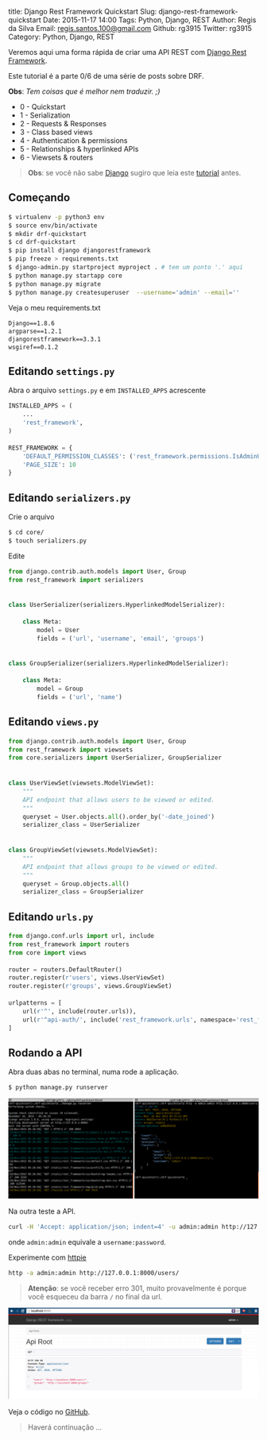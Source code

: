 title: Django Rest Framework Quickstart
Slug: django-rest-framework-quickstart
Date: 2015-11-17 14:00
Tags: Python, Django, REST
Author: Regis da Silva
Email:  regis.santos.100@gmail.com
Github: rg3915
Twitter: rg3915
Category: Python, Django, REST

Veremos aqui uma forma rápida de criar uma API REST com [Django Rest Framework][0].

Este tutorial é a parte 0/6 de uma série de posts sobre DRF.

**Obs**: *Tem coisas que é melhor nem traduzir. ;)*

* 0 - Quickstart
* 1 - Serialization
* 2 - Requests & Responses
* 3 - Class based views
* 4 - Authentication & permissions
* 5 - Relationships & hyperlinked APIs
* 6 - Viewsets & routers

> **Obs**: se você não sabe [Django][3] sugiro que leia este [tutorial][4] antes.

## Começando

```bash
$ virtualenv -p python3 env
$ source env/bin/activate
$ mkdir drf-quickstart
$ cd drf-quickstart
$ pip install django djangorestframework
$ pip freeze > requirements.txt
$ django-admin.py startproject myproject . # tem um ponto '.' aqui
$ python manage.py startapp core
$ python manage.py migrate
$ python manage.py createsuperuser  --username='admin' --email=''
```

Veja o meu requirements.txt

	Django==1.8.6
	argparse==1.2.1
	djangorestframework==3.3.1
	wsgiref==0.1.2

## Editando `settings.py`

Abra o arquivo `settings.py` e em `INSTALLED_APPS` acrescente

```python
INSTALLED_APPS = (
	...
    'rest_framework',
)

REST_FRAMEWORK = {
    'DEFAULT_PERMISSION_CLASSES': ('rest_framework.permissions.IsAdminUser',),
    'PAGE_SIZE': 10
}
```

## Editando `serializers.py`

Crie o arquivo 

```bash
$ cd core/
$ touch serializers.py
```

Edite

```python
from django.contrib.auth.models import User, Group
from rest_framework import serializers


class UserSerializer(serializers.HyperlinkedModelSerializer):

    class Meta:
        model = User
        fields = ('url', 'username', 'email', 'groups')


class GroupSerializer(serializers.HyperlinkedModelSerializer):

    class Meta:
        model = Group
        fields = ('url', 'name')
```

## Editando `views.py`

```python
from django.contrib.auth.models import User, Group
from rest_framework import viewsets
from core.serializers import UserSerializer, GroupSerializer


class UserViewSet(viewsets.ModelViewSet):
    """
    API endpoint that allows users to be viewed or edited.
    """
    queryset = User.objects.all().order_by('-date_joined')
    serializer_class = UserSerializer


class GroupViewSet(viewsets.ModelViewSet):
    """
    API endpoint that allows groups to be viewed or edited.
    """
    queryset = Group.objects.all()
    serializer_class = GroupSerializer
```


## Editando `urls.py`


```python
from django.conf.urls import url, include
from rest_framework import routers
from core import views

router = routers.DefaultRouter()
router.register(r'users', views.UserViewSet)
router.register(r'groups', views.GroupViewSet)

urlpatterns = [
    url(r'^', include(router.urls)),
    url(r'^api-auth/', include('rest_framework.urls', namespace='rest_framework'))
]
```

## Rodando a API

Abra duas abas no terminal, numa rode a aplicação.

```bash
$ python manage.py runserver
```

![drf02](images/regisdasilva/drf02.png)

Na outra teste a API.

```bash
curl -H 'Accept: application/json; indent=4' -u admin:admin http://127.0.0.1:8000/users/
```

onde `admin:admin` equivale a `username:password`.

Experimente com [httpie][7]

```bash
http -a admin:admin http://127.0.0.1:8000/users/
```

> **Atenção**: se você receber erro 301, muito provavelmente é porque você esqueceu da barra `/` no final da url.

![drf01](images/regisdasilva/drf01.png)

Veja o código no [GitHub][8].

> Haverá continuação ...

[0]: http://www.django-rest-framework.org/
[3]: https://www.djangoproject.com/
[4]: http://pythonclub.com.br/tutorial-django-17.html
[7]: https://github.com/jakubroztocil/httpie#installation
[8]: https://github.com/rg3915/drf-quickstart.git
